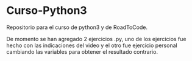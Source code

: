 # Curso-Python3

Repositorio para el curso de python3 y de RoadToCode.

De momento se han agregado 2 ejercicios .py, uno de los ejercicios fue hecho con las indicaciones del video y el otro fue ejercicio personal cambiando las variables para obtener el resultado contrario.
